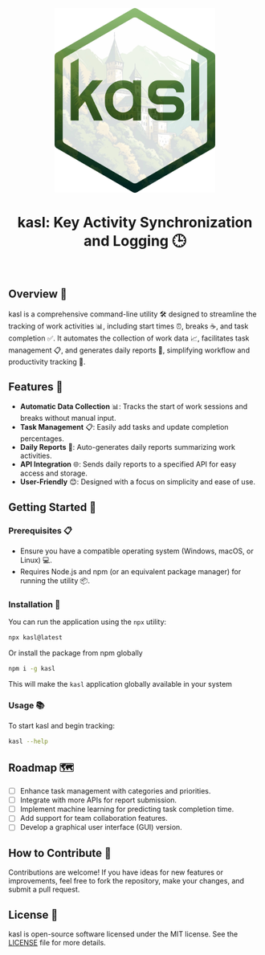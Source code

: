 <p align="center">
  <img src="https://raw.githubusercontent.com/lacodda/kasl/main/kasl.webp" width="320" alt="kasl">
</p>
<h1 align="center">kasl: Key Activity Synchronization and Logging 🕒</h1>
<br>

## Overview 📖

kasl is a comprehensive command-line utility 🛠️ designed to streamline the tracking of work activities 📊, including start times ⏰, breaks ☕, and task completion ✅. It automates the collection of work data 📈, facilitates task management 📋, and generates daily reports 📝, simplifying workflow and productivity tracking 🚀.

## Features 🌟

- **Automatic Data Collection** 📊: Tracks the start of work sessions and breaks without manual input.
- **Task Management** 📋: Easily add tasks and update completion percentages.
- **Daily Reports** 📝: Auto-generates daily reports summarizing work activities.
- **API Integration** 🌐: Sends daily reports to a specified API for easy access and storage.
- **User-Friendly** 😊: Designed with a focus on simplicity and ease of use.

## Getting Started 🚀

### Prerequisites 📋

- Ensure you have a compatible operating system (Windows, macOS, or Linux) 💻.
- Requires Node.js and npm (or an equivalent package manager) for running the utility 📦.

### Installation 🔧

You can run the application using the `npx` utility:

```bash
npx kasl@latest
```

Or install the package from npm globally

```bash
npm i -g kasl
```

This will make the `kasl` application globally available in your system

### Usage 📚

To start kasl and begin tracking:
```bash
kasl --help
```

## Roadmap 🗺️

- [ ] Enhance task management with categories and priorities.
- [ ] Integrate with more APIs for report submission.
- [ ] Implement machine learning for predicting task completion time.
- [ ] Add support for team collaboration features.
- [ ] Develop a graphical user interface (GUI) version.

## How to Contribute 🤝

Contributions are welcome! If you have ideas for new features or improvements, feel free to fork the repository, make your changes, and submit a pull request.

## License 📄

kasl is open-source software licensed under the MIT license. See the [LICENSE](LICENSE) file for more details.
